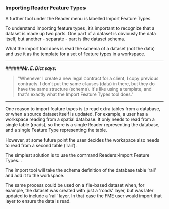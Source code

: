 ### Importing Reader Feature Types ###
A further tool under the Reader menu is labelled Import Feature Types.

To understand importing feature types, it’s important to recognize that a dataset is made up two parts. One part of a dataset is obviously the data itself, but another - separate - part is the dataset schema.

What the import tool does is read the schema of a dataset (not the data) and use it as the template for a set of feature types in a workspace.



----------
######***Mr. E. Dict says:***
>"Whenever I create a new legal contract for a client, I copy previous contracts. I don't put the same clauses (data) in there, but they do have the same structure (schema). It's like using a template, and that's exactly what the Import Feature Types tool does."

----------

One reason to import feature types is to read extra tables from a database, or when a source dataset itself is updated. For example, a user has a workspace reading from a spatial database. It only needs to read from a single table (roads), so there is a single Reader representing the database, and a single Feature Type representing the table.

However, at some future point the user decides the workspace also needs to read from a second table (‘rail’).

The simplest solution is to use the command Readers>Import Feature Types…

The import tool will take the schema definition of the database table ‘rail’ and add it to the workspace.

The same process could be used on a file-based dataset when, for example, the dataset was created with just a 'roads' layer, but was later updated to include a 'rail' layer. In that case the FME user would import that layer to ensure the data is read.

